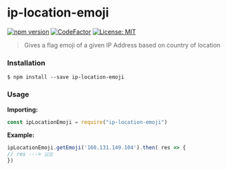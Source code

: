 # ip-location-emoji
[![npm version](https://badge.fury.io/js/ip-location-emoji.svg)](https://badge.fury.io/js/ip-location-emoji) [![CodeFactor](https://www.codefactor.io/repository/github/2ult4n/ip-location-emoji/badge)](https://www.codefactor.io/repository/github/2ult4n/ip-location-emoji) [![License: MIT](https://img.shields.io/badge/License-MIT-yellow.svg)](https://opensource.org/licenses/MIT) 



> Gives a flag emoji of a given IP Address based on country of location

### Installation

```
$ npm install --save ip-location-emoji
```

### Usage

__Importing:__

```javascript
const ipLocationEmoji = require("ip-location-emoji")
```

__Example:__

```javascript
ipLocationEmoji.getEmoji('160.131.149.104').then( res => {
// res ---> 🇺🇸 
})
```
